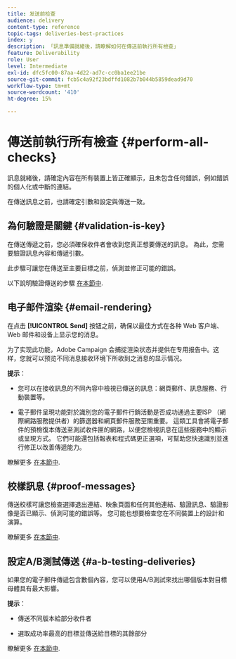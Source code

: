 ```yaml
---
title: 发送前检查
audience: delivery
content-type: reference
topic-tags: deliveries-best-practices
index: y
description: 「訊息準備就緒後，請瞭解如何在傳送前執行所有檢查」
feature: Deliverability
role: User
level: Intermediate
exl-id: dfc5fc00-87aa-4d22-ad7c-cc0ba1ee21be
source-git-commit: fcb5c4a92f23bdffd1082b7b044b5859dead9d70
workflow-type: tm+mt
source-wordcount: '410'
ht-degree: 15%

---
```


# 傳送前執行所有檢查 {#perform-all-checks}

訊息就緒後，請確定內容在所有裝置上皆正確顯示，且未包含任何錯誤，例如錯誤的個人化或中斷的連結。

在傳送訊息之前，也請確定引數和設定與傳送一致。

## 為何驗證是關鍵 {#validation-is-key}

在傳送傳遞之前，您必須確保收件者會收到您真正想要傳送的訊息。 為此，您需要驗證訊息內容和傳遞引數。

此步驟可讓您在傳送至主要目標之前，偵測並修正可能的錯誤。

以下說明驗證傳送的步驟 [在本節中](../../sending/using/get-started-sending-messages.md#prepare-test-send).

## 电子邮件渲染 {#email-rendering}

在点击 **[!UICONTROL Send]** 按钮之前，确保以最佳方式在各种 Web 客户端、Web 邮件和设备上显示您的消息。

为了实现此功能，Adobe Campaign 会捕捉渲染状态并提供在专用报告中。这样，您就可以预览不同消息接收环境下所收到之消息的显示情况。

**提示**：

* 您可以在接收訊息的不同內容中檢視已傳送的訊息：網頁郵件、訊息服務、行動裝置等。

* 電子郵件呈現功能對於識別您的電子郵件行銷活動是否成功通過主要ISP （網際網路服務提供者）的篩選器和網頁郵件服務至關重要。 這類工具會將電子郵件的預檢復本傳送至測試收件匣的網路，以便您檢視訊息在這些服務中的顯示或呈現方式。 它們可能還包括報表和程式碼更正選項，可幫助您快速識別並進行修正以改善傳遞能力。

瞭解更多 [在本節中](../../sending/using/email-rendering.md).

## 校樣訊息 {#proof-messages}

傳送校樣可讓您檢查選擇退出連結、映象頁面和任何其他連結、驗證訊息、驗證影像是否已顯示、偵測可能的錯誤等。 您可能也想要檢查您在不同裝置上的設計和演算。

瞭解更多 [在本節中](../../sending/using/sending-proofs.md).

## 設定A/B測試傳送 {#a-b-testing-deliveries}

如果您的電子郵件傳遞包含數個內容，您可以使用A/B測試來找出哪個版本對目標母體具有最大影響。

**提示**：

* 傳送不同版本給部分收件者

* 選取成功率最高的目標並傳送給目標的其餘部分

瞭解更多 [在本節中](../../channels/using/designing-an-a-b-test-email.md).

